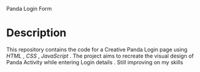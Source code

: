 Panda Login Form

# Description
This repository contains the code for a Creative Panda Login page using *HTML* , *CSS* , *JavaScript* . The project aims to recreate the visual design of Panda Activity while entering Login details . Still improving on my skills

